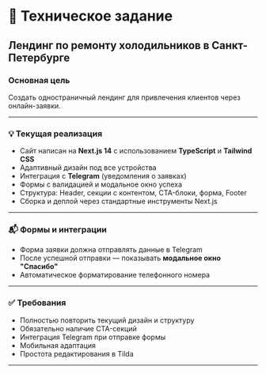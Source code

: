 # 📄 Техническое задание

## Лендинг по ремонту холодильников в Санкт-Петербурге

### Основная цель

Создать одностраничный лендинг для привлечения клиентов через онлайн-заявки.

---

### 💡 Текущая реализация

- Сайт написан на **Next.js 14** с использованием **TypeScript** и **Tailwind CSS**
- Адаптивный дизайн под все устройства
- Интеграция с **Telegram** (уведомления о заявках)
- Формы с валидацией и модальное окно успеха
- Структура: Header, секции с контентом, CTA-блоки, форма, Footer
- Сборка и деплой через стандартные инструменты Next.js

---


### 📬 Формы и интеграции

- Форма заявки должна отправлять данные в Telegram
- После успешной отправки — показывать **модальное окно "Спасибо"**
- Автоматическое форматирование телефонного номера

---

### ✅ Требования

- Полностью повторить текущий дизайн и структуру
- Обязательно наличие CTA-секций
- Интеграция Telegram при отправке формы
- Мобильная адаптация
- Простота редактирования в Tilda

---

